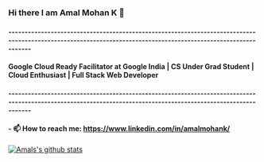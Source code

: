 ### Hi there I am Amal Mohan K 👋
#### ---------------------------------------------------------------------------------------------------------------------------------------------------------------
#### Google Cloud Ready Facilitator at Google India | CS Under Grad Student | Cloud Enthusiast | Full Stack Web Developer 
#### ---------------------------------------------------------------------------------------------------------------------------------------------------------------
  
#### - 📫 How to reach me: https://www.linkedin.com/in/amalmohank/

[![Amals's github stats](https://github-readme-stats.vercel.app/api?username=amalmohan542)](https://github.com/amalmohan542/github-readme-stats)


